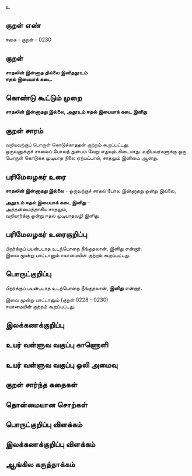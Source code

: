 உ

## குறள் எண் 

ஈகை - குறள் - 0230  

## குறள் 

**சாதலின் இன்னாத தில்லை இனிததூஉம்  
ஈதல் இயையாக் கடை.** 

## கொண்டு கூட்டும் முறை

**சாதலின் இன்னாதது இல்லை, அதூஉம் ஈதல் இயையாக் கடை இனிது**  

## குறள் சாரம் 

வறியவற்குப் பொருள் கொடுக்காததன் குற்றம் கூறப்பட்டது.  
ஒருவனுக்குச் சாவைப் போலத் துன்பம் வேறு எதுவும் கிடையாது. வறியவர்களுக்கு ஒரு பொருள் கொடுக்க முடியாத நிலை ஏற்பட்டால், சாதலும் இனிமை ஆனது.  

## பரிமேலழகர் உரை

**சாதலின் இன்னாதது இல்லை** - ஒருவற்குச் சாதல் போல இன்னாதது ஒன்று இல்லை,  

**அதூஉம் ஈதல் இயையாக் கடை இனிது** -  
அத்தன்மைத்தாகிய சாதலும்,  
வறியார்க்கு ஒன்று ஈதல் முடியாதவழி இனிது.

## பரிமேலழகர் உரைகுறிப்பு   

பிறர்க்குப் பயன்படாத உடற்பொறை நீங்குதலான், இனிது என்றார்.  
இவை மூன்று பாட்டானும் ஈயாமையின் குற்றம் கூறப்பட்டது.   

## பொருட்குறிப்பு 

பிறர்க்குப் பயன்படாத உடற்பொறை நீங்குதலான், **இனிது** என்றார். 

இவை மூன்று பாட்டானும் (குறள் 0228 - 0230)    
ஈயாமையின் குற்றம் கூறப்பட்டது.   

## இலக்கணக்குறிப்பு  


## உயர் வள்ளுவ வகுப்பு காணொளி


## உயர் வள்ளுவ வகுப்பு ஒலி அமைவு 

 
## குறள் சார்ந்த கதைகள் 


## தொன்மையான சொற்கள்


## பொருட்குறிப்பு விளக்கம்


## இலக்கணக்குறிப்பு விளக்கம்


## ஆங்கில கருத்தாக்கம் 


